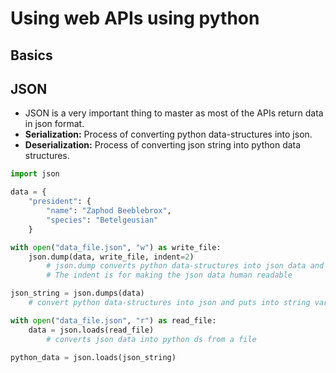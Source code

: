 # Using web APIs using python

## Basics

## JSON

- JSON is a very important thing to master as most of the APIs return data in json format.
- **Serialization:** Process of converting python data-structures into json.
- **Deserialization:** Process of converting json string into python data structures.

```python
import json

data = {
    "president": {
        "name": "Zaphod Beeblebrox",
        "species": "Betelgeusian"
    }

with open("data_file.json", "w") as write_file:
    json.dump(data, write_file, indent=2)
        # json.dump converts python data-structures into json data and puts into a file.
        # The indent is for making the json data human readable

json_string = json.dumps(data)
    # convert python data-structures into json and puts into string variable. Notice the 's' after dump

with open("data_file.json", "r") as read_file:
    data = json.loads(read_file)
        # converts json data into python ds from a file

python_data = json.loads(json_string)
```
